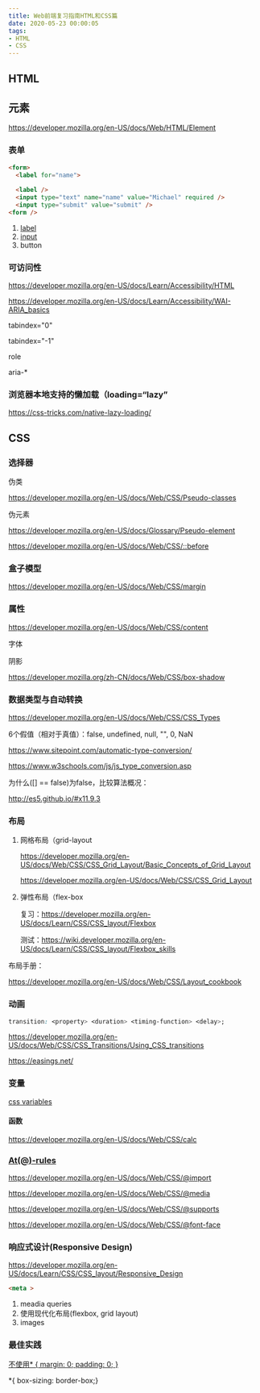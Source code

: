 ```yaml
---
title: Web前端复习指南HTML和CSS篇
date: 2020-05-23 00:00:05
tags:
- HTML
- CSS
---
```


## HTML

## 元素

https://developer.mozilla.org/en-US/docs/Web/HTML/Element

### 表单

```html
<form>
  <label for="name">
      
  <label />
  <input type="text" name="name" value="Michael" required />
  <input type="submit" value="submit" />
<form />
```

1. [label](https://developer.mozilla.org/en-US/docs/Web/HTML/Element/label)
2. [input](https://developer.mozilla.org/en-US/docs/Web/HTML/Element/input)
3. button



### 可访问性

https://developer.mozilla.org/en-US/docs/Learn/Accessibility/HTML

https://developer.mozilla.org/en-US/docs/Learn/Accessibility/WAI-ARIA_basics

tabindex="0"

tabindex="-1"

role

aria-*

### 浏览器本地支持的懒加载（loading=“lazy”

https://css-tricks.com/native-lazy-loading/



## CSS

### 选择器

伪类

https://developer.mozilla.org/en-US/docs/Web/CSS/Pseudo-classes

伪元素

https://developer.mozilla.org/en-US/docs/Glossary/Pseudo-element

https://developer.mozilla.org/en-US/docs/Web/CSS/::before

### 盒子模型

https://developer.mozilla.org/en-US/docs/Web/CSS/margin

### 属性

https://developer.mozilla.org/en-US/docs/Web/CSS/content

字体

阴影

https://developer.mozilla.org/zh-CN/docs/Web/CSS/box-shadow

### 数据类型与自动转换

https://developer.mozilla.org/en-US/docs/Web/CSS/CSS_Types

6个假值（相对于真值）：false, undefined, null, "", 0, NaN

https://www.sitepoint.com/automatic-type-conversion/

https://www.w3schools.com/js/js_type_conversion.asp

为什么([] == false)为false，比较算法概况：

http://es5.github.io/#x11.9.3

### 布局

1. 网格布局（grid-layout

   https://developer.mozilla.org/en-US/docs/Web/CSS/CSS_Grid_Layout/Basic_Concepts_of_Grid_Layout

   https://developer.mozilla.org/en-US/docs/Web/CSS/CSS_Grid_Layout

2. 弹性布局（flex-box

   复习：https://developer.mozilla.org/en-US/docs/Learn/CSS/CSS_layout/Flexbox

   测试：https://wiki.developer.mozilla.org/en-US/docs/Learn/CSS/CSS_layout/Flexbox_skills

布局手册：

https://developer.mozilla.org/en-US/docs/Web/CSS/Layout_cookbook

### 动画

```css
transition: <property> <duration> <timing-function> <delay>;
```

https://developer.mozilla.org/en-US/docs/Web/CSS/CSS_Transitions/Using_CSS_transitions

https://easings.net/

### 变量

[css variables](https://developer.mozilla.org/en-US/docs/Web/CSS/--*)

#### 函数

https://developer.mozilla.org/en-US/docs/Web/CSS/calc

### [At(@)-rules](https://developer.mozilla.org/en-US/docs/Web/CSS/At-rule)

https://developer.mozilla.org/en-US/docs/Web/CSS/@import

https://developer.mozilla.org/en-US/docs/Web/CSS/@media

https://developer.mozilla.org/en-US/docs/Web/CSS/@supports

https://developer.mozilla.org/en-US/docs/Web/CSS/@font-face

### 响应式设计(Responsive Design)

https://developer.mozilla.org/en-US/docs/Learn/CSS/CSS_layout/Responsive_Design

```html
<meta >
```

1. meadia queries
2. 使用现代化布局(flexbox, grid layout)
3. images

### 最佳实践

[不使用* { margin: 0; padding: 0; }](https://www.google.com/search?q=*+%7B+margin%3A+0%3B+padding%3A+0%3B+%7D&oq=*+%7B+margin%3A+0%3B+padding%3A+0%3B+%7D)

*{ box-sizing: border-box;}

